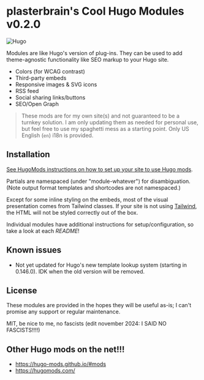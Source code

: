 # plasterbrain's Cool Hugo Modules v0.2.0
![Hugo](https://img.shields.io/badge/Hugo-ff4088?style=flat&logo=hugo&logoColor=ffffff)

Modules are like Hugo's version of plug-ins. They can be used to add theme-agnostic functionality like SEO markup to your Hugo site.

- Colors (for WCAG contrast)
- Third-party embeds
- Responsive images & SVG icons
- RSS feed
- Social sharing links/buttons
- SEO/Open Graph

> These mods are for my own site(s) and not guaranteed to be a turnkey solution. I am only updating them as needed for personal use, but feel free to use my spaghetti mess as a starting point. Only US English (`en`) i18n is provided.

## Installation
[See HugoMods instructions on how to set up your site to use Hugo mods](https://hugomods.com/blog/2023/03/how-to-use-hugo-modules/).

Partials are namespaced (under "module-whatever") for disambiguation. (Note output format templates and shortcodes are not namespaced.)

Except for some inline styling on the embeds, most of the visual presentation comes from Tailwind classes. If your site is not using [Tailwind](https://tailwindcss.com/), the HTML will not be styled correctly out of the box.

Individual modules have additional instructions for setup/configuration, so take a look at each *README*!

## Known issues
- Not yet updated for Hugo's new template lookup system (starting in 0.146.0). IDK when the old version will be removed.

## License
These modules are provided in the hopes they will be useful as-is; I can't promise any support or regular maintenance.

MIT, be nice to me, no fascists (edit november 2024: I SAID NO FASCISTS!!!!)

## Other Hugo mods on the net!!!
- https://hugo-mods.github.io/#mods
- https://hugomods.com/
